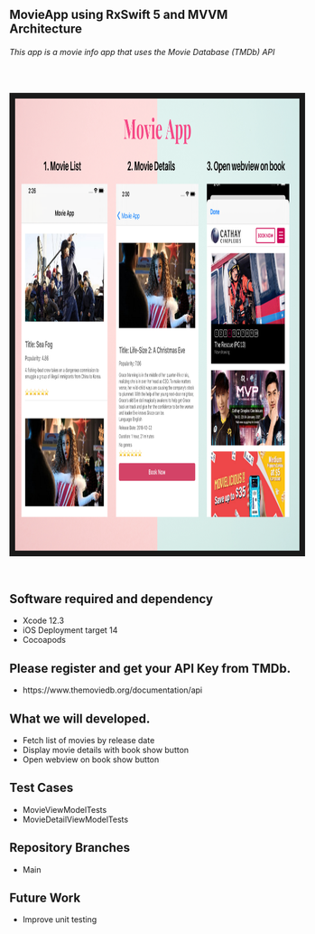 <h2> MovieApp using RxSwift 5 and MVVM Architecture </h2>
<h6>  This app is a movie info app that uses the Movie Database (TMDb) API </h6>
</br>

  <img src="https://github.com/KrishBaddi/MovieApp/blob/main/Screenshot/Travel%20Quotes%20Photo%20Collage.png" 
alt="IMAGE ALT TEXT HERE" width="1000" height="800" border="10" />

</br>

<h2>Software required and dependency</h2>

<ul>
  <li>Xcode 12.3 </li>
  <li>iOS Deployment target 14 </li>
   <li>Cocoapods </li>
</ul>

<h2>Please register and get your API Key from TMDb.</h2>
<ul>
 <li>https://www.themoviedb.org/documentation/api</li>
</ul>

<h2>What we will developed.</h2>
<ul>
 <li>Fetch list of movies by release date</li>
 <li>Display movie details with book show button</li>
 <li>Open webview on book show button</li>
</ul>


<h2>Test Cases </h2>
<ul>
 <li>MovieViewModelTests</li>
 <li>MovieDetailViewModelTests</li>
</ul>


<h2>Repository Branches</h2>
<ul>
 <li>Main</li>
</ul>


<h2>Future Work </h2>
<ul>
 <li> Improve unit testing </li>
</ul>




